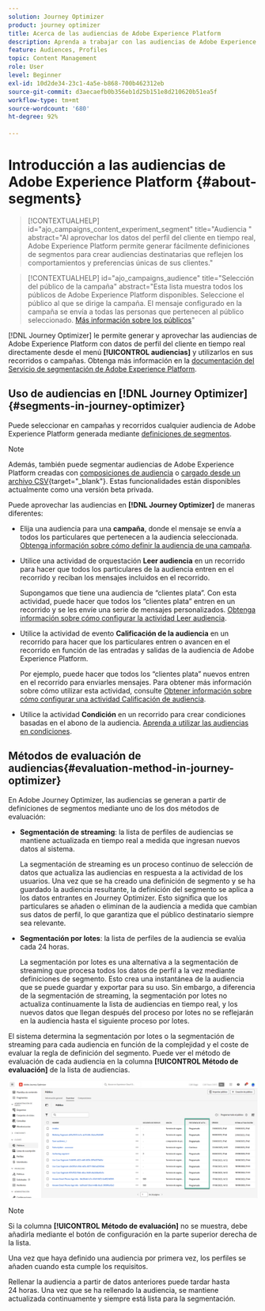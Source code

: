 ```yaml
---
solution: Journey Optimizer
product: journey optimizer
title: Acerca de las audiencias de Adobe Experience Platform
description: Aprenda a trabajar con las audiencias de Adobe Experience Platform
feature: Audiences, Profiles
topic: Content Management
role: User
level: Beginner
exl-id: 10d2de34-23c1-4a5e-b868-700b462312eb
source-git-commit: d3aecaefb0b356eb1d25b151e8d210620b51ea5f
workflow-type: tm+mt
source-wordcount: '680'
ht-degree: 92%

---
```


# Introducción a las audiencias de Adobe Experience Platform {#about-segments}

>[!CONTEXTUALHELP]
>id="ajo_campaigns_content_experiment_segment"
>title="Audiencia "
>abstract="Al aprovechar los datos del perfil del cliente en tiempo real, Adobe Experience Platform permite generar fácilmente definiciones de segmentos para crear audiencias destinatarias que reflejen los comportamientos y preferencias únicas de sus clientes."

>[!CONTEXTUALHELP]
>id="ajo_campaigns_audience"
>title="Selección del público de la campaña"
>abstract="Esta lista muestra todos los públicos de Adobe Experience Platform disponibles. Seleccione el público al que se dirige la campaña. El mensaje configurado en la campaña se envía a todas las personas que pertenecen al público seleccionado. [Más información sobre los públicos](../audience/about-audiences.md)"

[!DNL Journey Optimizer] le permite generar y aprovechar las audiencias de Adobe Experience Platform con datos de perfil del cliente en tiempo real directamente desde el menú **[!UICONTROL audiencias]** y utilizarlos en sus recorridos o campañas. Obtenga más información en la [documentación del Servicio de segmentación de Adobe Experience Platform](https://experienceleague.adobe.com/docs/experience-platform/segmentation/home.html?lang=es).

## Uso de audiencias en [!DNL Journey Optimizer] {#segments-in-journey-optimizer}

Puede seleccionar en campañas y recorridos cualquier audiencia de Adobe Experience Platform generada mediante [definiciones de segmentos](../audience/creating-a-segment-definition.md).

>[!NOTE]
>
>Además, también puede segmentar audiencias de Adobe Experience Platform creadas con [composiciones de audiencia](../audience/get-started-audience-orchestration.md) o [cargado desde un archivo CSV](https://experienceleague.adobe.com/docs/experience-platform/segmentation/ui/overview.html#import-audience){target="_blank"}. Estas funcionalidades están disponibles actualmente como una versión beta privada.

Puede aprovechar las audiencias en **[!DNL Journey Optimizer]** de maneras diferentes:

* Elija una audiencia para una **campaña**, donde el mensaje se envía a todos los particulares que pertenecen a la audiencia seleccionada. [Obtenga información sobre cómo definir la audiencia de una campaña](../campaigns/create-campaign.md#define-the-audience-audience).

* Utilice una actividad de orquestación **Leer audiencia** en un recorrido para hacer que todos los particulares de la audiencia entren en el recorrido y reciban los mensajes incluidos en el recorrido.

  Supongamos que tiene una audiencia de “clientes plata”. Con esta actividad, puede hacer que todos los “clientes plata” entren en un recorrido y se les envíe una serie de mensajes personalizados. [Obtenga información sobre cómo configurar la actividad Leer audiencia](../building-journeys/read-audience.md#configuring-segment-trigger-activity).

* Utilice la actividad de evento **Calificación de la audiencia** en un recorrido para hacer que los particulares entren o avancen en el recorrido en función de las entradas y salidas de la audiencia de Adobe Experience Platform.

  Por ejemplo, puede hacer que todos los “clientes plata” nuevos entren en el recorrido para enviarles mensajes. Para obtener más información sobre cómo utilizar esta actividad, consulte [Obtener información sobre cómo configurar una actividad Calificación de audiencia](../building-journeys/audience-qualification-events.md).

* Utilice la actividad **Condición** en un recorrido para crear condiciones basadas en el abono de la audiencia. [Aprenda a utilizar las audiencias en condiciones](../building-journeys/condition-activity.md#using-a-segment).

## Métodos de evaluación de audiencias{#evaluation-method-in-journey-optimizer}

En Adobe Journey Optimizer, las audiencias se generan a partir de definiciones de segmentos mediante uno de los dos métodos de evaluación:

* **Segmentación de streaming**: la lista de perfiles de audiencias se mantiene actualizada en tiempo real a medida que ingresan nuevos datos al sistema.

  La segmentación de streaming es un proceso continuo de selección de datos que actualiza las audiencias en respuesta a la actividad de los usuarios. Una vez que se ha creado una definición de segmento y se ha guardado la audiencia resultante, la definición del segmento se aplica a los datos entrantes en Journey Optimizer. Esto significa que los particulares se añaden o eliminan de la audiencia a medida que cambian sus datos de perfil, lo que garantiza que el público destinatario siempre sea relevante.

* **Segmentación por lotes**: la lista de perfiles de la audiencia se evalúa cada 24 horas.

  La segmentación por lotes es una alternativa a la segmentación de streaming que procesa todos los datos de perfil a la vez mediante definiciones de segmento. Esto crea una instantánea de la audiencia que se puede guardar y exportar para su uso. Sin embargo, a diferencia de la segmentación de streaming, la segmentación por lotes no actualiza continuamente la lista de audiencias en tiempo real, y los nuevos datos que llegan después del proceso por lotes no se reflejarán en la audiencia hasta el siguiente proceso por lotes.

El sistema determina la segmentación por lotes o la segmentación de streaming para cada audiencia en función de la complejidad y el coste de evaluar la regla de definición del segmento. Puede ver el método de evaluación de cada audiencia en la columna **[!UICONTROL Método de evaluación]** de la lista de audiencias.

![](assets/evaluation-method.png)

>[!NOTE]
>
>Si la columna **[!UICONTROL Método de evaluación]** no se muestra, debe añadirla mediante el botón de configuración en la parte superior derecha de la lista.

Una vez que haya definido una audiencia por primera vez, los perfiles se añaden cuando esta cumple los requisitos.

Rellenar la audiencia a partir de datos anteriores puede tardar hasta 24 horas. Una vez que se ha rellenado la audiencia, se mantiene actualizada continuamente y siempre está lista para la segmentación.
